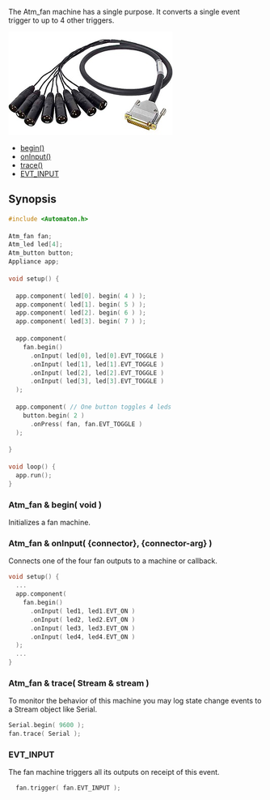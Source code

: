 The Atm_fan machine has a single purpose. It converts a single event trigger to up to 4 other triggers.

![Fade](images/fan-small.jpg)

<!-- md-tocify-begin -->
* [begin()](#atm_fan--begin-void-)  
* [onInput()](#atm_fan--oninput-connector-connector-arg-)  
* [trace()](#atm_fan--trace-stream--stream-)  
* [EVT_INPUT](#evt_input)  

<!-- md-tocify-end -->

## Synopsis ##

```c++
#include <Automaton.h>

Atm_fan fan;
Atm_led led[4];
Atm_button button;
Appliance app;

void setup() {
 
  app.component( led[0]. begin( 4 ) );
  app.component( led[1]. begin( 5 ) );
  app.component( led[2]. begin( 6 ) );
  app.component( led[3]. begin( 7 ) );

  app.component(
    fan.begin() 
      .onInput( led[0], led[0].EVT_TOGGLE )
      .onInput( led[1], led[1].EVT_TOGGLE )
      .onInput( led[2], led[2].EVT_TOGGLE )
      .onInput( led[3], led[3].EVT_TOGGLE )
  );

  app.component( // One button toggles 4 leds
    button.begin( 2 )
      .onPress( fan, fan.EVT_TOGGLE )
  );

}

void loop() {
  app.run();
}
```

### Atm_fan & begin( void ) ###

Initializes a fan machine. 

### Atm_fan & onInput( {connector}, {connector-arg} ) ###

Connects one of the four fan outputs to a machine or callback.

```c++
void setup() {
  ...
  app.component( 
    fan.begin()
      .onInput( led1, led1.EVT_ON ) 
      .onInput( led2, led2.EVT_ON ) 
      .onInput( led3, led3.EVT_ON ) 
      .onInput( led4, led4.EVT_ON ) 
  );
  ...
}
```

### Atm_fan & trace( Stream & stream ) ###

To monitor the behavior of this machine you may log state change events to a Stream object like Serial.

```c++
Serial.begin( 9600 );
fan.trace( Serial );
```

### EVT_INPUT ###

The fan machine triggers all its outputs on receipt of this event.

```c++
  fan.trigger( fan.EVT_INPUT );
```


